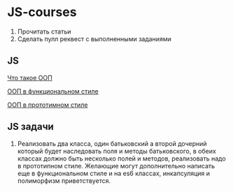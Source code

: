 # JS-courses
1. Прочитать статьи
2. Сделать пулл реквест с выполненными заданиями

##  JS
[Что такое ООП](https://habrahabr.ru/post/148015/)

[ООП в функциональном стиле](https://learn.javascript.ru/oop)

[ООП в прототимном стиле](https://learn.javascript.ru/prototypes)

## JS задачи
1. Реализовать два класса, один батьковский а второй дочерний который будет наследовать поля и методы батьковского, в обеих классах должно быть несколько полей и методов, реализовать надо в прототипном стиле. Желающие могут дополнительно написать еще в функциональном стиле и на es6 классах, инкапсуляция и полиморфизм приветствуется.
